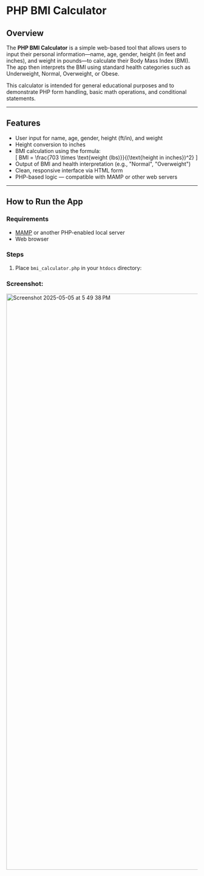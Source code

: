 # PHP BMI Calculator

##  Overview

The **PHP BMI Calculator** is a simple web-based tool that allows users to input their personal information—name, age, gender, height (in feet and inches), and weight in pounds—to calculate their Body Mass Index (BMI). The app then interprets the BMI using standard health categories such as Underweight, Normal, Overweight, or Obese.

This calculator is intended for general educational purposes and to demonstrate PHP form handling, basic math operations, and conditional statements.

---

##  Features

- User input for name, age, gender, height (ft/in), and weight
- Height conversion to inches
- BMI calculation using the formula:  
  \[
  BMI = \frac{703 \times \text{weight (lbs)}}{(\text{height in inches})^2}
  \]
- Output of BMI and health interpretation (e.g., "Normal", "Overweight")
- Clean, responsive interface via HTML form
- PHP-based logic — compatible with MAMP or other web servers

---

##  How to Run the App

### Requirements

- [MAMP](https://www.mamp.info/en/) or another PHP-enabled local server
- Web browser

### Steps

1. Place `bmi_calculator.php` in your `htdocs` directory:

### Screenshot:
<img width="1512" alt="Screenshot 2025-05-05 at 5 49 38 PM" src="https://github.com/user-attachments/assets/373b792e-90c4-4536-93d6-0b29d447209c" />





